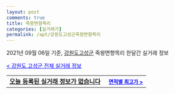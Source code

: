 ```yaml
---
layout: post
comments: true
title: 죽왕면향목리
categories: [실거래가]
permalink: /apt/강원도고성군죽왕면향목리
---
```


2021년 09월 06일 기준, <a href="/apt/강원도고성군">강원도고성군</a> 죽왕면향목리 한달간 실거래 정보

<a style="color: blue;" href="/apt/강원도고성군">< 강원도 고성군 전체 실거래 정보</a>
<!---- start ---->
<table>
  <tr>
    <td colspan="4" style="font-weight: bold;"><a href="/apt/강원도고성군죽왕면향목리{name_without_space}">오늘 등록된 실거래 정보가 없습니다</a> &nbsp;&nbsp;&nbsp; <a style="color: blue; font-size: smaller;" href="/apt/강원도고성군죽왕면향목리{name_without_space}">면적별 최고가 ></a></td>
  </tr>
    
</table>
<!---- end ---->
    
